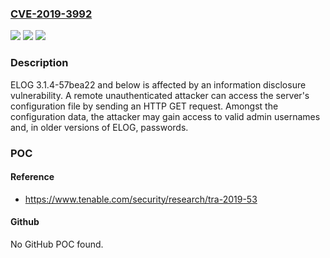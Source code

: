 ### [CVE-2019-3992](https://cve.mitre.org/cgi-bin/cvename.cgi?name=CVE-2019-3992)
![](https://img.shields.io/static/v1?label=Product&message=ELOG&color=blue)
![](https://img.shields.io/static/v1?label=Version&message=n%2Fa&color=blue)
![](https://img.shields.io/static/v1?label=Vulnerability&message=CWE-200%20Information%20Disclosure&color=brighgreen)

### Description

ELOG 3.1.4-57bea22 and below is affected by an information disclosure vulnerability. A remote unauthenticated attacker can access the server's configuration file by sending an HTTP GET request. Amongst the configuration data, the attacker may gain access to valid admin usernames and, in older versions of ELOG, passwords.

### POC

#### Reference
- https://www.tenable.com/security/research/tra-2019-53

#### Github
No GitHub POC found.

